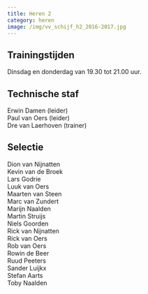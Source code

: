 ```yaml
---
title: Heren 2
category: heren
image: /img/vv_schijf_h2_2016-2017.jpg
---
```


## Trainingstijden

Dinsdag en donderdag van 19.30 tot 21.00 uur.

## Technische staf

Erwin Damen (leider)\
Paul van Oers (leider)\
Dre van Laerhoven (trainer)

## Selectie

Dion van Nijnatten\
Kevin van de Broek\
Lars Godrie\
Luuk van Oers\
Maarten van Steen\
Marc van Zundert\
Marijn Naalden\
Martin Struijs\
Niels Goorden\
Rick van Nijnatten\
Rick van Oers\
Rob van Oers\
Rowin de Beer\
Ruud Peeters\
Sander Luijkx\
Stefan Aarts\
Toby Naalden
